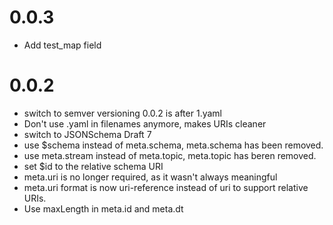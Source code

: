 # 0.0.3
- Add test_map field

# 0.0.2
- switch to semver versioning 0.0.2 is after 1.yaml
- Don't use .yaml in filenames anymore, makes URIs cleaner
- switch to JSONSchema Draft 7
- use $schema instead of meta.schema, meta.schema has been removed.
- use meta.stream instead of meta.topic, meta.topic has beren removed.
- set $id to the relative schema URI
- meta.uri is no longer required, as it wasn't always meaningful
- meta.uri format is now uri-reference instead of uri to support relative URIs.
- Use maxLength in meta.id and meta.dt
